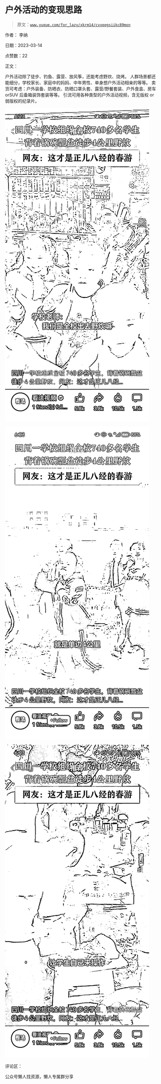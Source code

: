 # 户外活动的变现思路

> 原文：[`www.yuque.com/for_lazy/xkrm14/cvxeegsiikc89mon`](https://www.yuque.com/for_lazy/xkrm14/cvxeegsiikc89mon)



作者： 李纳



日期：2023-03-14



点赞数：22



正文：



户外活动除了徒步、钓鱼、露营、放风筝，还能考虑野炊、烧烤。 人群场景都还能细分，学校家长、家庭中的妈妈、中年男性、单身想户外活动相亲的等等。 卖货可考虑：户外装备、防晒衣、防晒口罩头套、露营/野餐套装、户外食盒、房车 orSUV 后备箱装饰套装等等。 引流可用各种类型的户外活动视频，含无版权 or 弱版权的纪录片。



![](img/d1ba9cd1498687ef2220f2fcef3f5b06.png)  

![](img/0fac12791ed1ca8ebc13932177a42617.png)  

![](img/fe93f753e9a005ac7241ca6075a5e664.png)  

评论区：



公众号懒人找资源，懒人专属群分享

